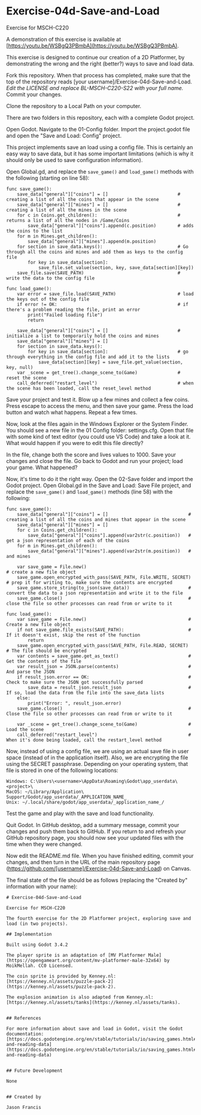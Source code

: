 # Exercise-04d-Save-and-Load

Exercise for MSCH-C220

A demonstration of this exercise is available at [https://youtu.be/WSBgQ3PBmbA](https://youtu.be/WSBgQ3PBmbA).

This exercise is designed to continue our creation of a 2D Platformer, by demonstrating the wrong and the right (better?) ways to save and load data.

Fork this repository. When that process has completed, make sure that the top of the repository reads [your username]/Exercise-04d-Save-and-Load. *Edit the LICENSE and replace BL-MSCH-C220-S22 with your full name.* Commit your changes.

Clone the repository to a Local Path on your computer.

There are two folders in this repository, each with a complete Godot project.

Open Godot. Navigate to the 01-Config folder. Import the project.godot file and open the "Save and Load: Config" project.

This project implements save an load using a config file. This is certainly an easy way to save data, but it has some important limitations (which is why it should only be used to save configuration information).

Open Global.gd, and replace the `save_game()` and `load_game()` methods with the following (starting on line 58):
```
func save_game():
	save_data["general"]["coins"] = []							# creating a list of all the coins that appear in the scene
	save_data["general"]["mines"] = []							# creating a list of all the mines in the scene
	for c in Coins.get_children():								# returns a list of all the nodes in /Game/Coins
		save_data["general"]["coins"].append(c.position)		# adds the coins to the list
	for m in Mines.get_children():
		save_data["general"]["mines"].append(m.position)
	for section in save_data.keys():							# Go through all the coins and mines and add them as keys to the config file
		for key in save_data[section]:
			save_file.set_value(section, key, save_data[section][key])
	save_file.save(SAVE_PATH)									# write the data to the config file

func load_game():
	var error = save_file.load(SAVE_PATH)						# load the keys out of the config file
	if error != OK:												# if there's a problem reading the file, print an error
		print("Failed loading file")
		return
	
	save_data["general"]["coins"] = []							# initialize a list to temporarily hold the coins and mines
	save_data["general"]["mines"] = []
	for section in save_data.keys():
		for key in save_data[section]:							# go through everything in the config file and add it to the lists
			save_data[section][key] = save_file.get_value(section, key, null)
	var _scene = get_tree().change_scene_to(Game)				# reset the scene
	call_deferred("restart_level")								# when the scene has been loaded, call the reset_level method
```

Save your project and test it. Blow up a few mines and collect a few coins. Press escape to access the menu, and then save your game. Press the load button and watch what happens. Repeat a few times.

Now, look at the files again in the Windows Explorer or the System Finder. You should see a new file in the 01 Config folder: settings.cfg. Open that file with some kind of text editor (you could use VS Code) and take a look at it. What would happen if you were to edit this file directly?

In the file, change both the score and lives values to 1000. Save your changes and close the file. Go back to Godot and run your project; load your game. What happened?

Now, it's time to do it the right way. Open the 02-Save folder and import the Godot project. Open Global.gd in the Save and Load: Save File project, and replace the `save_game()` and `load_game()` methods (line 58) with the following:
```
func save_game():
	save_data["general"]["coins"] = []								# creating a list of all the coins and mines that appear in the scene
	save_data["general"]["mines"] = []
	for c in Coins.get_children():
		save_data["general"]["coins"].append(var2str(c.position))	# get a json representation of each of the coins
	for m in Mines.get_children():
		save_data["general"]["mines"].append(var2str(m.position))	# and mines

	var save_game = File.new()											# create a new file object
	save_game.open_encrypted_with_pass(SAVE_PATH, File.WRITE, SECRET)	# prep it for writing to, make sure the contents are encrypted
	save_game.store_string(to_json(save_data))						# convert the data to a json representation and write it to the file
	save_game.close()												# close the file so other processes can read from or write to it
	
func load_game():
	var save_game = File.new()										# Create a new file object
	if not save_game.file_exists(SAVE_PATH):						# If it doesn't exist, skip the rest of the function
		return
	save_game.open_encrypted_with_pass(SAVE_PATH, File.READ, SECRET)	# The file should be encrypted
	var contents = save_game.get_as_text()							# Get the contents of the file
	var result_json = JSON.parse(contents)							# And parse the JSON
	if result_json.error == OK:										# Check to make sure the JSON got successfully parsed
		save_data = result_json.result_json							# If so, load the data from the file into the save_data lists
	else:
		print("Error: ", result_json.error)
	save_game.close()												# Close the file so other processes can read from or write to it
	
	var _scene = get_tree().change_scene_to(Game)					# Load the scene
	call_deferred("restart_level")									# When it's done being loaded, call the restart_level method
```

Now, instead of using a config file, we are using an actual save file in user space (instead of in the application itself). Also, we are encrypting the file using the SECRET passphrase. Depending on your operating system, that file is stored in one of the following locations:
```
Windows: C:\Users\<username>\AppData\Roaming\Godot\app_userdata\<project>\
MacOS: ~/Library/Application\ Support/Godot/app_userdata/_APPLICATION_NAME_
Unix: ~/.local/share/godot/app_userdata/_application_name_/
```

Test the game and play with the save and load functionality.

Quit Godot. In GitHub desktop, add a summary message, commit your changes and push them back to GitHub. If you return to and refresh your GitHub repository page, you should now see your updated files with the time when they were changed.

Now edit the README.md file. When you have finished editing, commit your changes, and then turn in the URL of the main repository page (https://github.com/[username]/Exercise-04d-Save-and-Load) on Canvas.

The final state of the file should be as follows (replacing the "Created by" information with your name):
```
# Exercise-04d-Save-and-Load

Exercise for MSCH-C220

The fourth exercise for the 2D Platformer project, exploring save and load (in two projects).

## Implementation

Built using Godot 3.4.2

The player sprite is an adaptation of [MV Platformer Male](https://opengameart.org/content/mv-platformer-male-32x64) by MoikMellah. CC0 Licensed.

The coin sprite is provided by Kenney.nl: [https://kenney.nl/assets/puzzle-pack-2](https://kenney.nl/assets/puzzle-pack-2).

The explosion animation is also adapted from Kenney.nl: [https://kenney.nl/assets/tanks](https://kenney.nl/assets/tanks).


## References

For more information about save and load in Godot, visit the Godot documentation: [https://docs.godotengine.org/en/stable/tutorials/io/saving_games.html#saving-and-reading-data](https://docs.godotengine.org/en/stable/tutorials/io/saving_games.html#saving-and-reading-data)


## Future Development

None


## Created by 

Jason Francis
```
